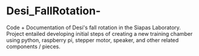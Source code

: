 # Desi_FallRotation-
Code + Documentation of Desi's fall rotation in the Siapas Laboratory. Project entailed developing initial steps of creating a new training chamber using python, raspberry pi, stepper motor, speaker, and other related components / pieces. 
